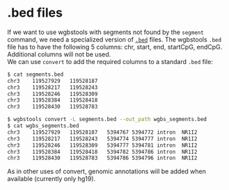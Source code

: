 # .bed files
If we want to use wgbstools with segments not found by the `segment` command, we need a specialized version of [`.bed`](https://en.wikipedia.org/wiki/BED_(file_format)) files.
The wgbstools `.bed` file has to have the following 5 columns: chr, start, end, startCpG, endCpG.  
Additional columns will not be used.  
We can use `convert` to add the required columns to a standard `.bed` file:

```bash
$ cat segments.bed
chr3	119527929	119528187
chr3	119528217	119528243
chr3	119528246	119528309
chr3	119528384	119528418
chr3	119528430	119528783

$ wgbstools convert -L segments.bed --out_path wgbs_segments.bed
$ cat wgbs_segments.bed
chr3	119527929	119528187	5394767	5394772	intron	NR1I2
chr3	119528217	119528243	5394774	5394777	intron	NR1I2
chr3	119528246	119528309	5394777	5394781	intron	NR1I2
chr3	119528384	119528418	5394782	5394786	intron	NR1I2
chr3	119528430	119528783	5394786	5394796	intron	NR1I2
```

As in other uses of convert, genomic annotations will be added when available (currently only hg19).
